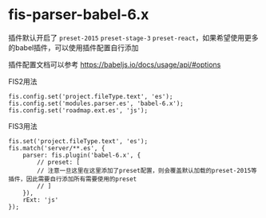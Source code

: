fis-parser-babel-6.x
============================

插件默认开启了 `preset-2015` `preset-stage-3` `preset-react`，如果希望使用更多的babel插件，可以使用插件配置自行添加

插件配置文档可以参考 https://babeljs.io/docs/usage/api/#options

FIS2用法

```
fis.config.set('project.fileType.text', 'es');
fis.config.set('modules.parser.es', 'babel-6.x');
fis.config.set('roadmap.ext.es', 'js');

```


FIS3用法

```
fis.set('project.fileType.text', 'es');
fis.match('server/**.es', {
    parser: fis.plugin('babel-6.x', {
        // preset: [
        // 注意一旦这里在这里添加了preset配置，则会覆盖默认加载的preset-2015等插件，因此需要自行添加所有需要使用的preset
        // ]
    }),
    rExt: 'js'
});
```
